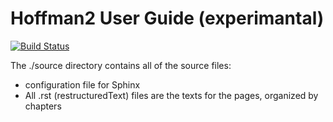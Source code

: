 # Hoffman2 User Guide (experimantal)

[![Build Status](https://travis-ci.com/schuang/hoffman2-user-guide.svg?branch=master)](https://travis-ci.com/schuang/hoffman2-user-guide)

The ./source directory contains all of the source files:

- configuration file for Sphinx
- All .rst (restructuredText) files are the texts for the pages, organized by chapters



